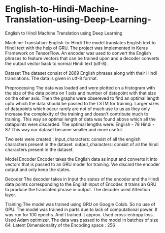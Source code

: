 # English-to-Hindi-Machine-Translation-using-Deep-Learning-
English to Hindi Machine Translation using Deep Learning 

Machine-Translation-English-to-Hindi
The model translates English text to Hindi text with the help of GRU. The project was implemented in Keras Framework on TensorFlow. An encoder was used to convert the English phrases to feature vectors that can be trained upon and a decoder converts the output vector back to normal Hindi text (utf-8).

Dataset
The dataset consist of 2869 English phrases along with their Hindi translations. The data is given in utf-8 format.

Preprocessing
The data was loaded and were plotted on a histogram with the size of the data points on 1 axis and number of datapoint with that size on the other axis. Then the graphs were obsereved to find an optimal length upto which the data should be passed to the LSTM for training. Larger sizes of datapoints which occur rarely are not of much use to us as they only increase the complexity of the training and doesn't contribute much to training. This way an optimal length of data was found above which all the datapoints were discarded. The optimal lengths were: English - 78 Hindi - 87 This way our dataset became smaller and more useful.

Two sets were created : input_characters: consist of all the english characters present in the dataset. output_characters: consist of all the hindi characters present in the dataset.

Model
Encoder
Encoder takes the English data as input and converts it into vectors that is passed to an GRU model for training. We discard the encoder output and only keep the states.

Decoder
The decoder takes in Input the states of the encoder and the Hindi data points corresponding to the English input of Encoder. It trains an GRU to produce the translated phrase in output. The decoder used Attention layer.

Training
The model was trained using GRU on Google Colab. So no use of GPU. The model was trained in parts due to lack of computational power. It was run for 100 epochs. And I trained it approx. Used cross-entropy loss. Used Adam optimizer. The data was passed to the model in batches of size 64. Latent Dimensionality of the Encoding space : 256
